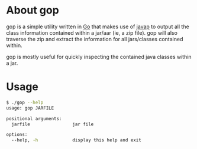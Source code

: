 # About gop
gop is a simple utility written in [Go](https://golang.org/project) that makes
use of [javap](https://docs.oracle.com/javase/8/docs/technotes/tools/windows/javap.html)
to output all the class information contained within a jar/aar (ie, a zip
file). gop will also traverse the zip and extract the information for all
jars/classes contained within.

gop is mostly useful for quickly inspecting the contained java classes within a
jar.

# Usage

```sh
$ ./gop --help
usage: gop JARFILE

positional arguments:
  jarfile                jar file

options:
  --help, -h             display this help and exit
```
